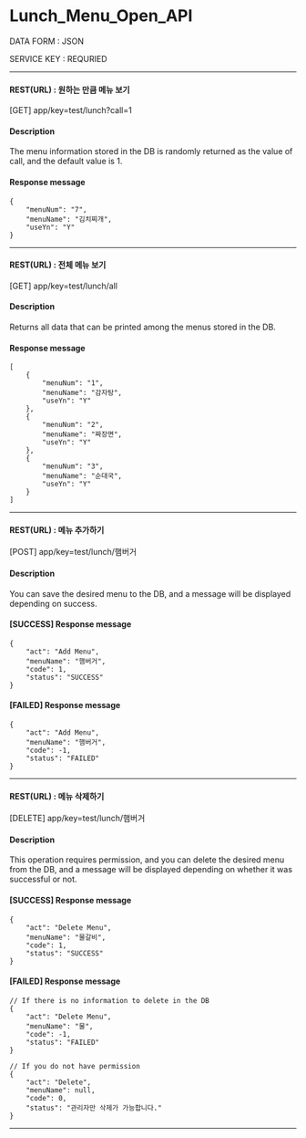 # Lunch_Menu_Open_API

DATA FORM : JSON

SERVICE KEY : REQURIED

---

#### REST(URL) : 원하는 만큼 메뉴 보기
[GET] app/key=test/lunch?call=1

#### Description

The menu information stored in the DB is randomly returned as the value of call, and the default value is 1.

#### Response message
```
{
    "menuNum": "7",
    "menuName": "김치찌개",
    "useYn": "Y"
}
```

---

#### REST(URL) : 전체 메뉴 보기
[GET] app/key=test/lunch/all

#### Description

Returns all data that can be printed among the menus stored in the DB.

#### Response message
```
[
    {
        "menuNum": "1",
        "menuName": "감자탕",
        "useYn": "Y"
    },
    {
        "menuNum": "2",
        "menuName": "짜장면",
        "useYn": "Y"
    },
    {
        "menuNum": "3",
        "menuName": "순대국",
        "useYn": "Y"
    }
]
```

---

#### REST(URL) : 메뉴 추가하기
[POST] app/key=test/lunch/햄버거

#### Description

You can save the desired menu to the DB, and a message will be displayed depending on success.

#### [SUCCESS] Response message
```
{
    "act": "Add Menu",
    "menuName": "햄버거",
    "code": 1,
    "status": "SUCCESS"
}
```
#### [FAILED] Response message
```
{
    "act": "Add Menu",
    "menuName": "햄버거",
    "code": -1,
    "status": "FAILED"
}
```

---

#### REST(URL) : 메뉴 삭제하기
[DELETE] app/key=test/lunch/햄버거

#### Description

This operation requires permission, and you can delete the desired menu from the DB, and a message will be displayed depending on whether it was successful or not.

#### [SUCCESS] Response message
```
{
    "act": "Delete Menu",
    "menuName": "물갈비",
    "code": 1,
    "status": "SUCCESS"
}
```
#### [FAILED] Response message
```
// If there is no information to delete in the DB
{
    "act": "Delete Menu",
    "menuName": "물",
    "code": -1,
    "status": "FAILED"
}
```
```
// If you do not have permission
{
    "act": "Delete",
    "menuName": null,
    "code": 0,
    "status": "관리자만 삭제가 가능합니다."
}
```

---
